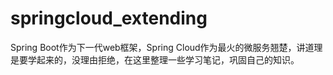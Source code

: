 # springcloud_extending
Spring Boot作为下一代web框架，Spring Cloud作为最火的微服务翘楚，讲道理是要学起来的，没理由拒绝，在这里整理一些学习笔记，巩固自己的知识。